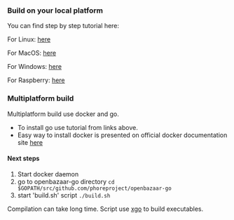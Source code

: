 ### Build on your local platform
You can find step by step tutorial here:

For Linux: [here](https://github.com/phoreproject/openbazaar-go/blob/master/docs/install-linux.md)

For MacOS: [here](https://github.com/phoreproject/openbazaar-go/blob/master/docs/install-osx.md)

For Windows: [here](https://github.com/phoreproject/openbazaar-go/blob/master/docs/install-windows.md)

For Raspberry: [here](https://github.com/phoreproject/openbazaar-go/blob/master/docs/install-pi3.md)


### Multiplatform build
Multiplatform build use docker and go. 
+ To install go use tutorial from links above.
+ Easy way to install docker is presented on official docker documentation site [here](https://docs.docker.com/install/)

#### Next steps
1. Start docker daemon
2. go to openbazaar-go directory `cd $GOPATH/src/github.com/phoreproject/openbazaar-go`
3. start 'build.sh' script `./build.sh`

Compilation can take long time.
Script use [xgo](https://github.com/karalabe/xgo) to build executables. 
